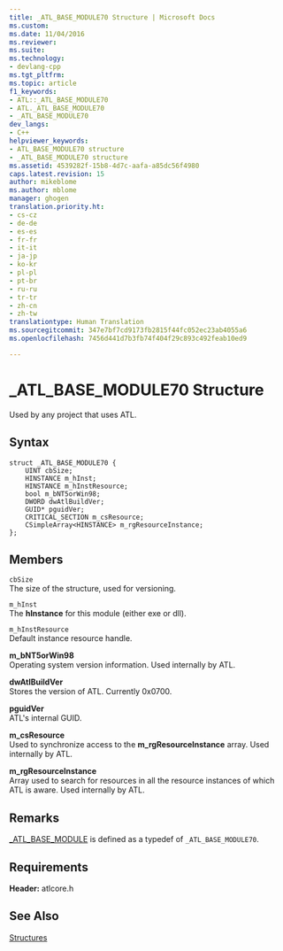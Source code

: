 ```yaml
---
title: _ATL_BASE_MODULE70 Structure | Microsoft Docs
ms.custom: 
ms.date: 11/04/2016
ms.reviewer: 
ms.suite: 
ms.technology:
- devlang-cpp
ms.tgt_pltfrm: 
ms.topic: article
f1_keywords:
- ATL::_ATL_BASE_MODULE70
- ATL._ATL_BASE_MODULE70
- _ATL_BASE_MODULE70
dev_langs:
- C++
helpviewer_keywords:
- ATL_BASE_MODULE70 structure
- _ATL_BASE_MODULE70 structure
ms.assetid: 4539282f-15b8-4d7c-aafa-a85dc56f4980
caps.latest.revision: 15
author: mikeblome
ms.author: mblome
manager: ghogen
translation.priority.ht:
- cs-cz
- de-de
- es-es
- fr-fr
- it-it
- ja-jp
- ko-kr
- pl-pl
- pt-br
- ru-ru
- tr-tr
- zh-cn
- zh-tw
translationtype: Human Translation
ms.sourcegitcommit: 347e7bf7cd9173fb2815f44fc052ec23ab4055a6
ms.openlocfilehash: 7456d441d7b3fb74f404f29c893c492feab10ed9

---
```

# _ATL_BASE_MODULE70 Structure
Used by any project that uses ATL.  
  
## Syntax  
  
```
struct _ATL_BASE_MODULE70 {
    UINT cbSize;
    HINSTANCE m_hInst;
    HINSTANCE m_hInstResource;
    bool m_bNT5orWin98;
    DWORD dwAtlBuildVer;
    GUID* pguidVer;
    CRITICAL_SECTION m_csResource;
    CSimpleArray<HINSTANCE> m_rgResourceInstance;
};
```  
  
## Members  
 `cbSize`  
 The size of the structure, used for versioning.  
  
 `m_hInst`  
 The **hInstance** for this module (either exe or dll).  
  
 `m_hInstResource`  
 Default instance resource handle.  
  
 **m_bNT5orWin98**  
 Operating system version information. Used internally by ATL.  
  
 **dwAtlBuildVer**  
 Stores the version of ATL. Currently 0x0700.  
  
 **pguidVer**  
 ATL's internal GUID.  
  
 **m_csResource**  
 Used to synchronize access to the **m_rgResourceInstance** array. Used internally by ATL.  
  
 **m_rgResourceInstance**  
 Array used to search for resources in all the resource instances of which ATL is aware. Used internally by ATL.  
  
## Remarks  
 [_ATL_BASE_MODULE](atl-typedefs.md#_atl_base_module) is defined as a typedef of `_ATL_BASE_MODULE70`.  
  
## Requirements  
 **Header:** atlcore.h  
  
## See Also  
 [Structures](../../atl/reference/atl-structures.md)








<!--HONumber=Jan17_HO1-->


